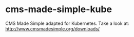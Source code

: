 # cms-made-simple-kube
CMS Made Simple adapted for Kubernetes.
Take a look at: http://www.cmsmadesimple.org/downloads/
